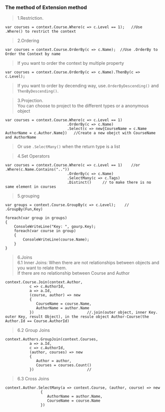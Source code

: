 ### The method of Extension method
>1.Restriction. 
```
var courses = context.Course.Where(c => c.Level == 1);   //Use .Where() to restrict the context
```
>2.Ordering
```
var courses = context.Course.OrderBy(c => c.Name);  //Use .OrderBy to Order the Context by name
```
>If you want to order the context by multiple property
```
var courses = context.Course.OrderBy(c => c.Name).ThenBy(c => c.Level);
```
>If you want to order by decending way, use`.OrderByDescending()` and `ThenByDescending()`.     

>3.Projection.   
>You can choose to project to the different types or a anonymous object
```
var courses = context.Course.Where(c => c.Level == 1)
                            .OrderBy(c => c.Name)
                            .Select(c => new{CourseName = c.Name AuthorName = c.Author.Name})   //Create a new obejct with CourseName and AuthorName
```
>Or use `.SelectMany()` when the return type is a list   

>4.Set Operators
```
var courses = context.Course.Where(c => c.Level == 1)    //or .Where(c.Name.Contains(".."))
                            .OrderBy(c => c.Name)
                            .SelectMany(c => c.Tags)
                            .Distinct()     // to make there is no same element in courses
```
>5.grouping
```
var groups = context.Course.GroupBy(c => c.Level);    // .GroupBy(Fun,Key)

foreach(var group in groups)
{
    ConsoleWriteLine("Key: ", gourp.Key);
    foreach(var course in group)
    {
        ConsoleWriteLine(course.Name);
    }
}
```
>6.Joins   
>6.1 Inner Joins: When there are not relationships between objects and you want to relate them.   
>If there are no relationship between Course and Author
```
context.Course.Join(context.Author, 
           c => c.AuthorId, 
           a => a.Id, 
           (course, author) => new
           {
              CourseName = course.Name,
              AuthorName = author.Name
           })                        //.join(outer object, inner Key. outer Key, result Object), in the resule object Author-Course(the Author.Id == Course.AuthorId)
```
>6.2 Group Joins
```
context.Authors.GroupJoin(context.Courses, 
           a => a.Id, 
           c => c.AuthorId, 
           (author, courses) => new
           {
              Author = author,
              Courses = courses.Count()
           })                        //
```
>6.3 Cross Joins
```
context.Author.SelectMany(a => context.Course, (author, course) => new
                {
                   AuthorName = author.Name,
                   CourseName = course.Name
                })
```
